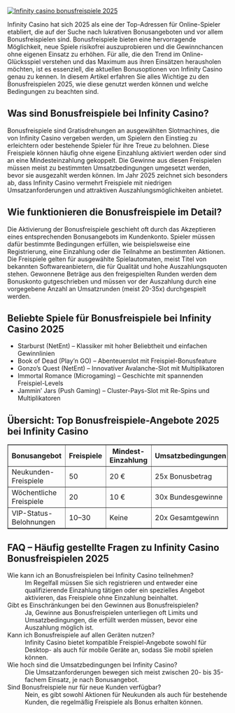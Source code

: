 [![Infinity casino bonusfreispiele 2025](https://123-caf.pages.dev/gitsignup.png)](https://vrmoo.ru/Bt82HjjY)

<div>     <p>Infinity Casino hat sich 2025 als eine der Top-Adressen für Online-Spieler etabliert, die auf der Suche nach lukrativen Bonusangeboten und vor allem Bonusfreispielen sind. Bonusfreispiele bieten eine hervorragende Möglichkeit, neue Spiele risikofrei auszuprobieren und die Gewinnchancen ohne eigenen Einsatz zu erhöhen. Für alle, die den Trend im Online-Glücksspiel verstehen und das Maximum aus ihren Einsätzen herausholen möchten, ist es essenziell, die aktuellen Bonusoptionen von Infinity Casino genau zu kennen. In diesem Artikel erfahren Sie alles Wichtige zu den Bonusfreispielen 2025, wie diese genutzt werden können und welche Bedingungen zu beachten sind.</p>        <h2>Was sind Bonusfreispiele bei Infinity Casino?</h2>     <p>Bonusfreispiele sind Gratisdrehungen an ausgewählten Slotmachines, die von Infinity Casino vergeben werden, um Spielern den Einstieg zu erleichtern oder bestehende Spieler für ihre Treue zu belohnen. Diese Freispiele können häufig ohne eigene Einzahlung aktiviert werden oder sind an eine Mindesteinzahlung gekoppelt. Die Gewinne aus diesen Freispielen müssen meist zu bestimmten Umsatzbedingungen umgesetzt werden, bevor sie ausgezahlt werden können. Im Jahr 2025 zeichnet sich besonders ab, dass Infinity Casino vermehrt Freispiele mit niedrigen Umsatzanforderungen und attraktiven Auszahlungsmöglichkeiten anbietet.</p>        <h2>Wie funktionieren die Bonusfreispiele im Detail?</h2>     <p>Die Aktivierung der Bonusfreispiele geschieht oft durch das Akzeptieren eines entsprechenden Bonusangebots im Kundenkonto. Spieler müssen dafür bestimmte Bedingungen erfüllen, wie beispielsweise eine Registrierung, eine Einzahlung oder die Teilnahme an bestimmten Aktionen. Die Freispiele gelten für ausgewählte Spielautomaten, meist Titel von bekannten Softwareanbietern, die für Qualität und hohe Auszahlungsquoten stehen. Gewonnene Beträge aus den freigespielten Runden werden dem Bonuskonto gutgeschrieben und müssen vor der Auszahlung durch eine vorgegebene Anzahl an Umsatzrunden (meist 20-35x) durchgespielt werden.</p>        <h2>Beliebte Spiele für Bonusfreispiele bei Infinity Casino 2025</h2>     <ul>       <li>Starburst (NetEnt) – Klassiker mit hoher Beliebtheit und einfachen Gewinnlinien</li>       <li>Book of Dead (Play’n GO) – Abenteuerslot mit Freispiel-Bonusfeature</li>       <li>Gonzo’s Quest (NetEnt) – Innovativer Avalanche-Slot mit Multiplikatoren</li>       <li>Immortal Romance (Microgaming) – Geschichte mit spannenden Freispiel-Levels</li>       <li>Jammin’ Jars (Push Gaming) – Cluster-Pays-Slot mit Re-Spins und Multiplikatoren</li>     </ul>        <h2>Übersicht: Top Bonusfreispiele-Angebote 2025 bei Infinity Casino</h2>     <table border="1" cellpadding="5" cellspacing="0">       <thead>         <tr>           <th>Bonusangebot</th>           <th>Freispiele</th>           <th>Mindest-Einzahlung</th>           <th>Umsatzbedingungen</th>           <th>Gültigkeit</th>         </tr>       </thead>       <tbody>         <tr>           <td>Neukunden-Freispiele</td>           <td>50</td>           <td>20 €</td>           <td>25x Bonusbetrag</td>           <td>7 Tage</td>         </tr>         <tr>           <td>Wöchentliche Freispiele</td>           <td>20</td>           <td>10 €</td>           <td>30x Bundesgewinne</td>           <td>3 Tage</td>         </tr>         <tr>           <td>VIP-Status-Belohnungen</td>           <td>10–30</td>           <td>Keine</td>           <td>20x Gesamtgewinn</td>           <td>14 Tage</td>         </tr>       </tbody>     </table>        <h2>FAQ – Häufig gestellte Fragen zu Infinity Casino Bonusfreispielen 2025</h2>     <dl>       <dt>Wie kann ich an Bonusfreispielen bei Infinity Casino teilnehmen?</dt>       <dd>Im Regelfall müssen Sie sich registrieren und entweder eine qualifizierende Einzahlung tätigen oder ein spezielles Angebot aktivieren, das Freispiele ohne Einzahlung beinhaltet.</dd>          <dt>Gibt es Einschränkungen bei den Gewinnen aus Bonusfreispielen?</dt>       <dd>Ja, Gewinne aus Bonusfreispielen unterliegen oft Limits und Umsatzbedingungen, die erfüllt werden müssen, bevor eine Auszahlung möglich ist.</dd>          <dt>Kann ich Bonusfreispiele auf allen Geräten nutzen?</dt>       <dd>Infinity Casino bietet kompatible Freispiel-Angebote sowohl für Desktop- als auch für mobile Geräte an, sodass Sie mobil spielen können.</dd>          <dt>Wie hoch sind die Umsatzbedingungen bei Infinity Casino?</dt>       <dd>Die Umsatzanforderungen bewegen sich meist zwischen 20- bis 35-fachem Einsatz, je nach Bonusangebot.</dd>          <dt>Sind Bonusfreispiele nur für neue Kunden verfügbar?</dt>       <dd>Nein, es gibt sowohl Aktionen für Neukunden als auch für bestehende Kunden, die regelmäßig Freispiele als Bonus erhalten können.</dd>     </dl>   </div>